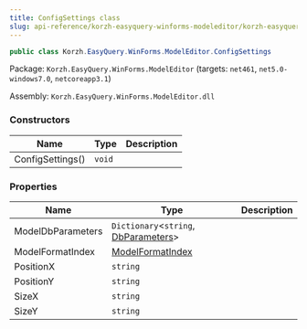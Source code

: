 ```yaml
---
title: ConfigSettings class
slug: api-reference/korzh-easyquery-winforms-modeleditor/korzh-easyquery-winforms-modeleditor-namespace/configsettings-class
---
```

```csharp
public class Korzh.EasyQuery.WinForms.ModelEditor.ConfigSettings

```
Package: `Korzh.EasyQuery.WinForms.ModelEditor` (targets: `net461`, `net5.0-windows7.0`, `netcoreapp3.1`)

Assembly: `Korzh.EasyQuery.WinForms.ModelEditor.dll`

### Constructors

| Name | Type | Description | 
| --- | --- | --- | 
| ConfigSettings() | `void` |  | 


### Properties

| Name | Type | Description | 
| --- | --- | --- | 
| ModelDbParameters | `Dictionary`&lt;`string`, [DbParameters](/api-reference/korzh-easyquery-db/korzh-easyquery-db-namespace/dbparameters-class)&gt; |  | 
| ModelFormatIndex | [ModelFormatIndex](/api-reference/korzh-easyquery-winforms-modeleditor/korzh-easyquery-winforms-modeleditor-namespace/modelformatindex-enum) |  | 
| PositionX | `string` |  | 
| PositionY | `string` |  | 
| SizeX | `string` |  | 
| SizeY | `string` |  |